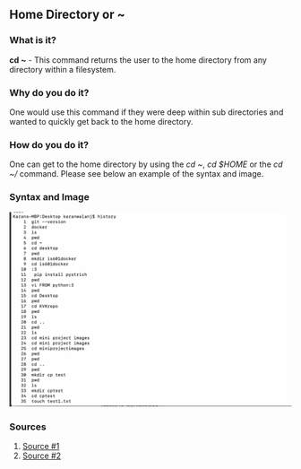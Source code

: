 ## Home Directory or ~

### What is it?
**cd ~** - This command returns the user to the home directory from any directory within a filesystem.
### Why do you do it?
One would use this command if they were deep within sub directories and wanted to quickly get back to the home directory.
### How do you do it?
One can get to the home directory by using the *cd ~*, *cd $HOME* or the *cd ~/* command. Please see below an example of the syntax and image.
### Syntax and Image
![Home Directory Example](https://github.com/enforcer20/KVKRepo/blob/master/VI_image/HistoryImage.png)


### Sources

1. [Source #1](http://www.openforis.org/tools/sepal/tutorials/using-the-command-line.html)
2. [Source #2](https://www.git-tower.com/learn/git/ebook/en/command-line/appendix/command-line-101)